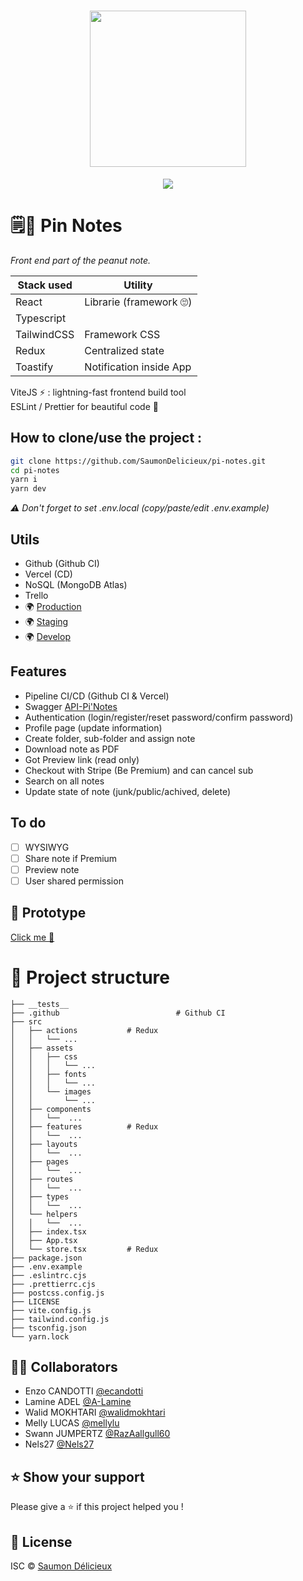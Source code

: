 <h1 align="center">
    <img height="250" src="https://www.pngkey.com/png/full/435-4358013_icon-note-png-notes-icon.png">
</h1>

<p align="center">
	<a href="https://github.com/SaumonDelicieux/pi-notes/raw/master/LICENSE">
		<img src="https://img.shields.io/github/license/SaumonDelicieux/pi-notes">
	</a>
</p>

# 🗒📌 Pin Notes

_Front end part of the peanut note._

| Stack used  | Utility                 |
| ----------- | ----------------------- |
| React       | Librarie (framework 🙄) |
| Typescript  |
| TailwindCSS | Framework CSS           |
| Redux       | Centralized state       |
| Toastify    | Notification inside App |

ViteJS ⚡️ : lightning-fast frontend build tool  
ESLint / Prettier for beautiful code 🥰

## How to clone/use the project :

```bash
git clone https://github.com/SaumonDelicieux/pi-notes.git
cd pi-notes
yarn i
yarn dev
```

_⚠️ Don't forget to set .env.local (copy/paste/edit .env.example)_

## Utils

-   Github (Github CI)
-   Vercel (CD)
-   NoSQL (MongoDB Atlas)
-   Trello
-   🌍 [Production](https://pi-notes.vercel.app)
-   🌍 [Staging](https://pi-notes-git-staging-saumon-delicieux.vercel.app)
-   🌍 [Develop](https://pi-notes-git-develop-saumon-delicieux.vercel.app)

## Features

-   Pipeline CI/CD (Github CI & Vercel)
-   Swagger [API-Pi'Notes](https://api-pi-notes.herokuapp.com/docapi)
-   Authentication (login/register/reset password/confirm password)
-   Profile page (update information)
-   Create folder, sub-folder and assign note
-   Download note as PDF
-   Got Preview link (read only)
-   Checkout with Stripe (Be Premium) and can cancel sub
-   Search on all notes
-   Update state of note (junk/public/achived, delete)

## To do

-   [ ] WYSIWYG
-   [ ] Share note if Premium
-   [ ] Preview note
-   [ ] User shared permission

## :art: Prototype

<a target="_blank" href="https://www.figma.com/file/a7KIMzMch1pOuP1zjBYwdp/Desktop?node-id=0%3A1">Click me 👋</a>

# 🌳 Project structure

```shell
├── __tests__
├── .github                          # Github CI
├── src
│   ├── actions           # Redux
│   │   └── ...
│   ├── assets
│   │   ├── css
│   │   │   └── ...
│   │   ├── fonts
│   │   │   └── ...
│   │   └── images
│   │       └── ...
│   ├── components
│   │   └──  ...
│   ├── features          # Redux
│   │   └──  ...
│   ├── layouts
│   │   └──  ...
│   ├── pages
│   │   └──  ...
│   ├── routes
│   │   └──  ...
│   ├── types
│   │   └──  ...
│   └── helpers
│   │   └──  ...
│   ├── index.tsx
│   ├── App.tsx
│   └── store.tsx         # Redux
├── package.json
├── .env.example
├── .eslintrc.cjs
├── .prettierrc.cjs
├── postcss.config.js
├── LICENSE
├── vite.config.js
├── tailwind.config.js
├── tsconfig.json
└── yarn.lock
```

## 👯‍♂️ Collaborators

-   Enzo CANDOTTI [@ecandotti](https://github.com/ecandotti)
-   Lamine ADEL [@A-Lamine](https://github.com/A-Lamine)
-   Walid MOKHTARI [@walidmokhtari](https://github.com/walidmokhtari)
-   Melly LUCAS [@mellylu](https://github.com/mellylu)
-   Swann JUMPERTZ [@RazAallgull60](https://github.com/RazAallgull60)
-   Nels27 [@Nels27](https://github.com/Nels27)

## ⭐️ Show your support

Please give a :star: if this project helped you !

## 🪪 License

ISC © [Saumon Délicieux](https://github.com/SaumonDelicieux)
